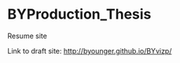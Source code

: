 BYProduction_Thesis
===================

Resume site

Link to draft site:
http://byounger.github.io/BYvizp/
